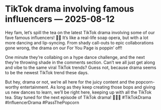 # TikTok drama involving famous influencers — 2025-08-12

Hey fam, let’s spill the tea on the latest TikTok drama involving some of our fave famous influencers! 🍵🔥 It’s like a real-life soap opera, but with a lot more dancing and lip-syncing. From shady call-outs to epic collaborations gone wrong, the drama on our For You Page is poppin’ off!

One minute they’re collabing on a hype dance challenge, and the next they’re throwing shade in the comments section. Can’t we all just get along and vibe to the same viral TikTok trends? Guess not, because drama seems to be the newest TikTok trend these days.

But hey, drama or not, we’re all here for the juicy content and the popcorn-worthy entertainment. As long as they keep creating those bops and giving us new dances to learn, we’ll be right here, keeping up with all the TikTok tea. Stay tuned for the next episode of TikTok drama! 💃🏻✨ #TikTokDrama #InfluencerDrama #PassThePopcorn
